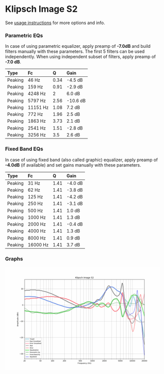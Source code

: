 # Klipsch Image S2
See [usage instructions](https://github.com/jaakkopasanen/AutoEq#usage) for more options and info.

### Parametric EQs
In case of using parametric equalizer, apply preamp of **-7.0dB** and build filters manually
with these parameters. The first 5 filters can be used independently.
When using independent subset of filters, apply preamp of **-7.0 dB**.

| Type    | Fc       |    Q | Gain     |
|:--------|:---------|:-----|:---------|
| Peaking | 46 Hz    | 0.34 | -4.5 dB  |
| Peaking | 159 Hz   | 0.91 | -2.9 dB  |
| Peaking | 4248 Hz  | 2    | 6.0 dB   |
| Peaking | 5797 Hz  | 2.56 | -10.6 dB |
| Peaking | 11151 Hz | 1.08 | 7.2 dB   |
| Peaking | 772 Hz   | 1.96 | 2.5 dB   |
| Peaking | 1863 Hz  | 3.73 | 2.1 dB   |
| Peaking | 2541 Hz  | 1.51 | -2.8 dB  |
| Peaking | 3256 Hz  | 3.5  | 2.6 dB   |

### Fixed Band EQs
In case of using fixed band (also called graphic) equalizer, apply preamp of **-4.0dB**
(if available) and set gains manually with these parameters.

| Type    | Fc       |    Q | Gain    |
|:--------|:---------|:-----|:--------|
| Peaking | 31 Hz    | 1.41 | -4.0 dB |
| Peaking | 62 Hz    | 1.41 | -3.8 dB |
| Peaking | 125 Hz   | 1.41 | -4.2 dB |
| Peaking | 250 Hz   | 1.41 | -3.1 dB |
| Peaking | 500 Hz   | 1.41 | 1.0 dB  |
| Peaking | 1000 Hz  | 1.41 | 1.3 dB  |
| Peaking | 2000 Hz  | 1.41 | -0.4 dB |
| Peaking | 4000 Hz  | 1.41 | 1.3 dB  |
| Peaking | 8000 Hz  | 1.41 | 0.9 dB  |
| Peaking | 16000 Hz | 1.41 | 3.7 dB  |

### Graphs
![](./Klipsch%20Image%20S2.png)